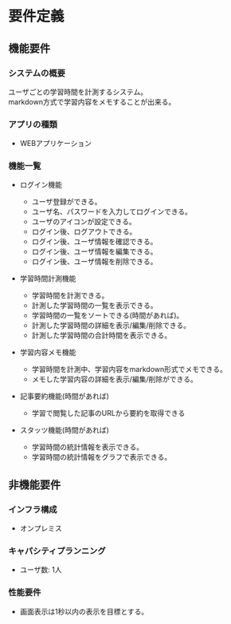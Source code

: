 # 要件定義

## 機能要件

### システムの概要

ユーザごとの学習時間を計測するシステム。  
markdown方式で学習内容をメモすることが出来る。

### アプリの種類

- WEBアプリケーション

### 機能一覧

- ログイン機能
  - ユーザ登録ができる。
  - ユーザ名、パスワードを入力してログインできる。
  - ユーザのアイコンが設定できる。
  - ログイン後、ログアウトできる。
  - ログイン後、ユーザ情報を確認できる。
  - ログイン後、ユーザ情報を編集できる。
  - ログイン後、ユーザ情報を削除できる。

- 学習時間計測機能
  - 学習時間を計測できる。
  - 計測した学習時間の一覧を表示できる。
  - 学習時間の一覧をソートできる(時間があれば)。
  - 計測した学習時間の詳細を表示/編集/削除できる。
  - 計測した学習時間の合計時間を表示できる。

- 学習内容メモ機能
  - 学習時間を計測中、学習内容をmarkdown形式でメモできる。
  - メモした学習内容の詳細を表示/編集/削除ができる。

- 記事要約機能(時間があれば)
  - 学習で閲覧した記事のURLから要約を取得できる
  
- スタッツ機能(時間があれば)
  - 学習時間の統計情報を表示できる。
  - 学習時間の統計情報をグラフで表示できる。

## 非機能要件

### インフラ構成

- オンプレミス

### キャパシティプランニング

- ユーザ数: 1人

### 性能要件

- 画面表示は1秒以内の表示を目標とする。